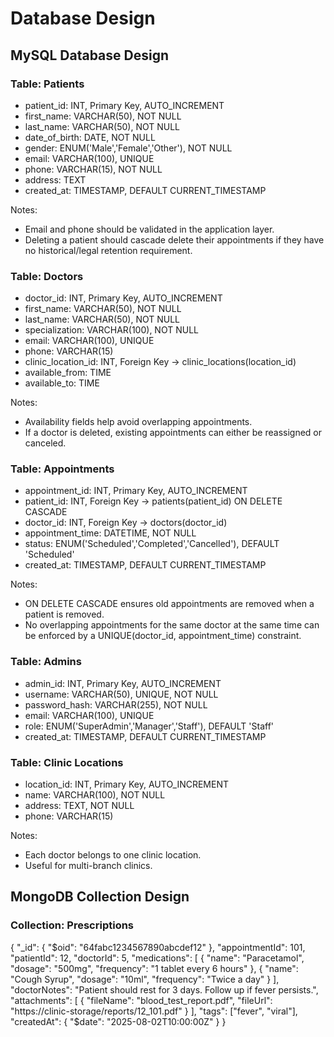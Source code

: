 # Database Design

## MySQL Database Design

### Table: Patients

- patient_id: INT, Primary Key, AUTO_INCREMENT
- first_name: VARCHAR(50), NOT NULL
- last_name: VARCHAR(50), NOT NULL
- date_of_birth: DATE, NOT NULL
- gender: ENUM('Male','Female','Other'), NOT NULL
- email: VARCHAR(100), UNIQUE
- phone: VARCHAR(15), NOT NULL
- address: TEXT
- created_at: TIMESTAMP, DEFAULT CURRENT_TIMESTAMP

Notes:

- Email and phone should be validated in the application layer.
- Deleting a patient should cascade delete their appointments if they have no historical/legal retention requirement.

### Table: Doctors

- doctor_id: INT, Primary Key, AUTO_INCREMENT
- first_name: VARCHAR(50), NOT NULL
- last_name: VARCHAR(50), NOT NULL
- specialization: VARCHAR(100), NOT NULL
- email: VARCHAR(100), UNIQUE
- phone: VARCHAR(15)
- clinic_location_id: INT, Foreign Key → clinic_locations(location_id)
- available_from: TIME
- available_to: TIME

Notes:

- Availability fields help avoid overlapping appointments.
- If a doctor is deleted, existing appointments can either be reassigned or canceled.

### Table: Appointments

- appointment_id: INT, Primary Key, AUTO_INCREMENT
- patient_id: INT, Foreign Key → patients(patient_id) ON DELETE CASCADE
- doctor_id: INT, Foreign Key → doctors(doctor_id)
- appointment_time: DATETIME, NOT NULL
- status: ENUM('Scheduled','Completed','Cancelled'), DEFAULT 'Scheduled'
- created_at: TIMESTAMP, DEFAULT CURRENT_TIMESTAMP

Notes:

- ON DELETE CASCADE ensures old appointments are removed when a patient is removed.
- No overlapping appointments for the same doctor at the same time can be enforced by a UNIQUE(doctor_id, appointment_time) constraint.

### Table: Admins

- admin_id: INT, Primary Key, AUTO_INCREMENT
- username: VARCHAR(50), UNIQUE, NOT NULL
- password_hash: VARCHAR(255), NOT NULL
- email: VARCHAR(100), UNIQUE
- role: ENUM('SuperAdmin','Manager','Staff'), DEFAULT 'Staff'
- created_at: TIMESTAMP, DEFAULT CURRENT_TIMESTAMP

### Table: Clinic Locations

- location_id: INT, Primary Key, AUTO_INCREMENT
- name: VARCHAR(100), NOT NULL
- address: TEXT, NOT NULL
- phone: VARCHAR(15)

Notes:

- Each doctor belongs to one clinic location.
- Useful for multi-branch clinics.

## MongoDB Collection Design

### Collection: Prescriptions

{
    "_id": { "$oid": "64fabc1234567890abcdef12" },
    "appointmentId": 101,
    "patientId": 12,
    "doctorId": 5,
    "medications": [
        { "name": "Paracetamol", "dosage": "500mg", "frequency": "1 tablet every 6 hours" },
        { "name": "Cough Syrup", "dosage": "10ml", "frequency": "Twice a day" }
    ],
    "doctorNotes": "Patient should rest for 3 days. Follow up if fever persists.",
    "attachments": [
        {
        "fileName": "blood_test_report.pdf",
        "fileUrl": "https://clinic-storage/reports/12_101.pdf"
        }
    ],
    "tags": ["fever", "viral"],
    "createdAt": { "$date": "2025-08-02T10:00:00Z" }
}
